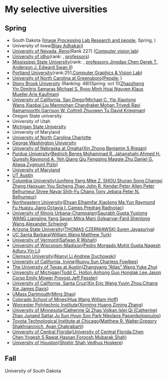 # My selective uiversities

## Spring


* South Dakota ([Image Processing Lab Research and people](https://www.sdstate.edu/electrical-engineering-and-computer-science/image-processing-lab/directory), Spring, )
* University of Iowa([Bijay Adhakari](https://homepage.divms.uiowa.edu/~badhikari/))
* [University of Nevada, Reno]()(Rank 227) ([Computer vision lab](https://www.unr.edu/cse/research/intelligent-systems))
* [University of idho]()(rank: , [professors](https://www.uidaho.edu/engr/departments/cs/our-people/faculty))
* [Mississippi State University]()(rank: , [professors](https://www.cse.msstate.edu/people/faculty/),[Jingdao Chen](https://jingdao.github.io/),[Derek T. Anderson](http://derektanderson.com/index.html),[J. Edward Swan II](https://web.cse.msstate.edu/~swan/))
* [Portland University]()(rank:251,[Computer Graphics & Vision Lab](https://www.pdx.edu/computer-science/research-areas))
* [University of North Carolina at Greensboro]()([People:](https://sites.google.com/view/minjeongkim) )
* [Stony Brook University]() (Ranking: 48)(Spring: oct 1)([Zhaozheng Yin](https://www3.cs.stonybrook.edu/~zyin/index.htm),[Dimitris Samaras](https://www3.cs.stonybrook.edu/~samaras/),[Michael S. Ryoo](http://michaelryoo.com/),[Minh Hoai Nguyen](https://www3.cs.stonybrook.edu/~minhhoai/index.html),[Klaus Mueller](https://www3.cs.stonybrook.edu/~mueller/),[Arie Kaufman](https://www3.cs.stonybrook.edu/~ari/))
* [University of California, San Diego]()([Michael C. Yip](https://yip.eng.ucsd.edu/),[Xiaolong Wang](https://xiaolonw.github.io/),[Xiaobai Liu](https://cv.sdsu.edu/),[Manmohan Chandraker](https://cseweb.ucsd.edu//~mkchandraker/index.html),[Mohan Trivedi](https://jacobsschool.ucsd.edu/faculty/profile?id=68),[Ravi Ramamoorthi](https://cseweb.ucsd.edu/~ravir/),[Garrison W. Cottrell](https://cseweb.ucsd.edu//~gary/),[Zhuowen Tu](https://pages.ucsd.edu/~ztu/),[David Kriegman](https://cseweb.ucsd.edu//~kriegman/))
* Oregon State university
* University of Utah
* [Michigan State University](https://www.cse.msu.edu/Research/labs.php)
* University of Maryland
* [University of North Carolina Charlotte](https://vialab.charlotte.edu/)
* [George Washington University](https://www.cs.seas.gwu.edu/aimachine-learning)
* [University of Nebraska at Omaha](https://sites.google.com/unomaha.edu/xinz/)([Xin Zhong](https://sites.google.com/unomaha.edu/xinz/),[Benjamin S Riggan](https://sites.google.com/site/benjaminriggan/))
* [Purdue University]()([Bedrich Benes](https://www.cs.purdue.edu/homes/bbenes/),[Mohammad R. Jahanshahi](https://web.ics.purdue.edu/~jahansha/index.html),[Ahmed H. Qureshi](https://qureshiahmed.github.io/),[Raymond A. Yeh](https://www.raymond-yeh.com/),[Qiang Qiu](https://web.ics.purdue.edu/~qqiu/#qlab),[Fengqing Maggie Zhu](https://engineering.purdue.edu/~zhu0/),[Daniel G. Aliaga](https://www.cs.purdue.edu/homes/aliaga/#students),[Zygmunt Pizlo](http://www1.psych.purdue.edu/~zpizlo/))
* [University of Maryland]()
* [UT Austin]()
* [Columbia University]()([Junfeng Yang](http://www.cs.columbia.edu/~junfeng/),[Mike Z. SHOU](https://sites.google.com/view/showlab/join-us),[Shuran Song](https://www.cs.columbia.edu/~shurans/),[Changxi Zheng](http://www.cs.columbia.edu/~cxz/index.htm),[Haoxuan You](https://www.ee.columbia.edu/ln/dvmm/newPeople.htm#visitingStudent),[Sicheng Zhao](https://sites.google.com/site/schzhao/),[John R. Kender](http://www.cs.columbia.edu/~jrk/),[Peter Allen](http://www.cs.columbia.edu/~allen/),[Peter Belhumeur](https://www.peterbelhumeur.com/),[Shree Nayar](http://www.cs.columbia.edu/~nayar/),[Shih-Fu Chang](https://www.ee.columbia.edu/~sfchang/),[Tony Jebara](http://www.cs.columbia.edu/~jebara/),[Peter N. Belhumeur](https://www.peterbelhumeur.com/))
* [Northeastern University]()([Ehsan Elhamifar](https://khoury.northeastern.edu/home/eelhami/index.html),[Xiaolong Ma](https://xiaolongma2016.com/),[Yun Raymond Fu](http://www1.ece.neu.edu/~yunfu/),[Huaizu Jiang](http://jianghz.me/),[Octavia I. Camps](http://robustsystems.coe.neu.edu/),[Predrag Radivojac](https://www.ccs.neu.edu/home/radivojac/))
* [University of Illinois Urbana-Champaign]()([Saurabh Gupta](http://saurabhg.web.illinois.edu/),[Yuxiong WANG](https://yxw.web.illinois.edu/),[Liangjing Yang](https://person.zju.edu.cn/en/ylj#718894),[Sayan Mitra](http://mitras.ece.illinois.edu/students.html),[Mani Golparvar-Fard](https://raamac.cee.illinois.edu/interested-in-joining-us),[Shenlong Wang](http://shenlong.web.illinois.edu/),[Alexander Schwing](https://alexander-schwing.de/#people))
* [Arizona State University]()([THOMAS CZERNIAWSKI](https://thomasczerniawski.com/),[Suren Jayasuriya](https://web.asu.edu/imaging-lyceum))
* [UC Santa Barbara]()([William Wang](https://sites.cs.ucsb.edu/~william/),[Matthew Turk](http://ilab.cs.ucsb.edu/info))
* [University of Vermont]()([Safwan R Wshah](https://www.wshahaigroup.com/contact))
* [University of Wisconsin-Madison]()([Pedro Morgado](https://pedro-morgado.github.io/),[Mohit Gupta](https://wisionlab.com/people/mohit-gupta/),[Nagesh Adluru](http://brainimaging.waisman.wisc.edu/~adluru/),[Yin Li](https://www.biostat.wisc.edu/~yli/))
* [Clemson University]()([Nianyi Li](https://nianyil.people.clemson.edu/),[Andrew Duchowski](http://andrewd.ces.clemson.edu/))
* [University of California, Irvine]()([Ruoyu Sun](https://ruoyus.github.io/),[Charless Fowlkes](https://scholar.google.com/citations?hl=en&user=yLQF4mkAAAAJ))
* [The University of Texas at Austin]()([Zhangyang “Atlas” Wang](https://vita-group.github.io/group.html),[Yuke Zhu](https://www.cs.utexas.edu/~yukez/))
* [University of Michigan]()([Todd C. Hollon](https://hollon.lab.medicine.umich.edu/join-us),[Anhong Guo](https://guoanhong.com/),[Honglak Lee](https://web.eecs.umich.edu/~honglak/hl_prospective_students.html),[Jason Corso](https://web.eecs.umich.edu/~jjcorso/),[Emily Mower Provost](https://emp.engin.umich.edu/),[Jeff Fessler](https://web.eecs.umich.edu/~fessler/))
* [University of California, Santa Cruz]()([Xin Eric Wang](https://eric-xw.github.io/),[Yuyin Zhou](https://yuyinzhou.github.io/),[Cihang Xie](https://cihangxie.github.io/),[James Davis](https://users.soe.ucsc.edu/~davis/))
* [UMass Dartmouth]()([Ming Shao](http://www.cis.umassd.edu/~mshao/))
* [Colorado School of Mines]()([Hua Wang](http://inside.mines.edu/~huawang/),[William Hoff](https://cs.mines.edu/project/hoff-william/))
* [Worcester Polytechnic Institute]()([Xinming Huang](https://users.wpi.edu/~xhuang/),[Ziming Zhang](https://zhang-vislab.github.io/))
* [University of Minnesota]()([Catherine Qi Zhao](https://www-users.cse.umn.edu/~qzhao/index.html),[Volkan Isler](https://www-users.cse.umn.edu/~isler/),[Qi (Catherine) Zhao](https://www-users.cse.umn.edu/~qzhao/jobs.html),[Junaed Sattar](https://junaedsattar.cs.umn.edu/),[Ju Sun](https://sunju.org/),[Hyun Soo Park](https://www-users.cse.umn.edu/~hspark/),[Nikolaos Papanikolopoulos](https://www-users.cse.umn.edu/~papan001/))
* [Toyota Technological Institute at Chicago]()([Matthew R. Walter](https://home.ttic.edu/~mwalter/),[Gregory Shakhnarovich ](https://home.ttic.edu/~gregory/),[Ayan Chakrabarti](https://scholar.google.com/citations?hl=en&user=0v5utcwAAAAJ&view_op=list_works&sortby=pubdate))
* [University of Central Florida]()([University of Central Florida](https://sites.google.com/site/yuanjs168/prospective-students),[Chen Chen](https://www.crcv.ucf.edu/chenchen/),[Yogesh S Rawat](https://www.crcv.ucf.edu/person/rawat/#_news),[Hassan Foroosh](http://www.cs.ucf.edu/~foroosh/),[Mubarak Shah](https://www.crcv.ucf.edu/person/mubarak-shah/))
* [University of Houston]()([Shishir Shah](http://www2.cs.uh.edu/~shah/),[Vedhus Hoskere](https://sail.cive.uh.edu/positions/))

## Fall

University of South Dakota


<!-- ## Cheepast University for MS in CS -->
